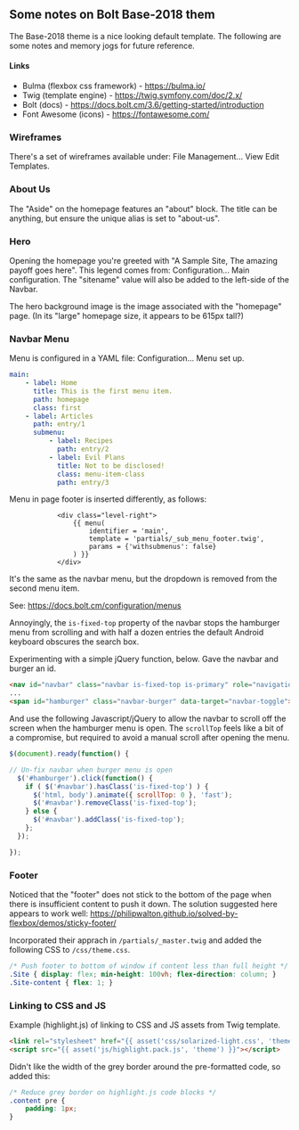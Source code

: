 ## Some notes on Bolt Base-2018 them

The Base-2018 theme is a nice looking default template. The following are some notes and memory jogs for future reference.

#### Links

* Bulma (flexbox css framework) - https://bulma.io/
* Twig (template engine) - https://twig.symfony.com/doc/2.x/
* Bolt (docs) - https://docs.bolt.cm/3.6/getting-started/introduction
* Font Awesome (icons) - https://fontawesome.com/

### Wireframes

There's a set of wireframes available under: File Management... View Edit Templates.

### About Us

The "Aside" on the homepage features an "about" block. The title can be anything, but ensure the unique alias is set to "about-us".

### Hero

Opening the homepage you're greeted with "A Sample Site, The amazing payoff goes here". This legend comes from: Configuration... Main configuration. The "sitename" value will also be added to the left-side of the Navbar.

The hero background image is the image associated with the "homepage" page. (In its "large" homepage size, it appears to be 615px tall?)

### Navbar Menu

Menu is configured in a YAML file: Configuration... Menu set up. 

```yaml
main:
    - label: Home
      title: This is the first menu item.
      path: homepage
      class: first
    - label: Articles
      path: entry/1
      submenu:
          - label: Recipes
            path: entry/2
          - label: Evil Plans
            title: Not to be disclosed!
            class: menu-item-class
            path: entry/3
```

Menu in page footer is inserted differently, as follows:

```twig
            <div class="level-right">
                {{ menu(
                    identifier = 'main',
                    template = 'partials/_sub_menu_footer.twig',
                    params = {'withsubmenus': false}
                ) }}
            </div>
```

It's the same as the navbar menu, but the dropdown is removed from the second menu item.

See: https://docs.bolt.cm/configuration/menus

Annoyingly, the `is-fixed-top` property of the navbar stops the hamburger menu from scrolling and with half a dozen entries the default Android keyboard obscures the search box.

Experimenting with a simple jQuery function, below. Gave the navbar and burger an id.

```html
<nav id="navbar" class="navbar is-fixed-top is-primary" role="navigation" aria-label="main navigation">
...
<span id="hamburger" class="navbar-burger" data-target="navbar-toggle">
```

And use the following Javascript/jQuery to allow the navbar to scroll off the screen when the hamburger menu is open. The `scrollTop` feels like a bit of a compromise, but required to avoid a manual scroll after opening the menu.

```javascript
$(document).ready(function() {

// Un-fix navbar when burger menu is open
  $('#hamburger').click(function() {
    if ( $('#navbar').hasClass('is-fixed-top') ) {
      $('html, body').animate({ scrollTop: 0 }, 'fast');
      $('#navbar').removeClass('is-fixed-top');
    } else {
      $('#navbar').addClass('is-fixed-top');
    };    
  });

});
```

### Footer

Noticed that the "footer" does not stick to the bottom of the page when there is insufficient content to push it down. The solution suggested here appears to work well: https://philipwalton.github.io/solved-by-flexbox/demos/sticky-footer/

Incorporated their apprach in `/partials/_master.twig` and added the following CSS to `/css/theme.css`.

```css
/* Push footer to bottom of window if content less than full height */
.Site { display: flex; min-height: 100vh; flex-direction: column; }
.Site-content { flex: 1; }
```

### Linking to CSS and JS

Example (highlight.js) of linking to CSS and JS assets from Twig template.

```html
<link rel="stylesheet" href="{{ asset('css/solarized-light.css', 'theme') }}">
<script src="{{ asset('js/highlight.pack.js', 'theme') }}"></script>
```

Didn't like the width of the grey border around the pre-formatted code, so added this:

```css
/* Reduce grey border on highlight.js code blocks */
.content pre {
    padding: 1px;
}
```
